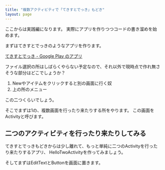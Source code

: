 ```yaml
---
title: "複数アクティビティで「てきすとでっき」もどき"
layout: page
---
```

ここからは実践編になります。
実際にアプリを作りつつコードの書き溜めを始めます。

まずはてきすとでっきのようなアプリを作ります。

[てきすとでっき - Google Play のアプリ](https://play.google.com/store/apps/details?id=io.github.karino2.textdeck&hl=ja)

ファイル選択の所はしばらくやらない予定なので、それ以外で現時点で作れ無さそうな部分はどこでしょうか？

1. Newやアイテムをクリックすると別の画面に行く奴
2. 上の所のメニュー

この二つくらいでしょう。

そこでまずは1の、複数画面を行ったり来たりする所をやります。
この画面をActivityと呼びます。

## 二つのアクティビティを行ったり来たりしてみる

てきすとでっきもどきからは少し離れて、もっと単純に二つのActivityを行ったり来たりするアプリ、
HelloTwoActivityを作ってみましょう。

そしてまずはEditTextとButtonを画面に置きます。

